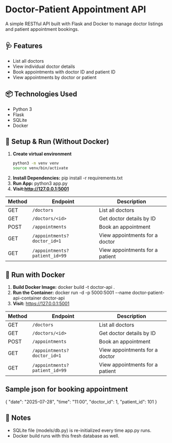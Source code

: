 # Doctor-Patient Appointment API

A simple RESTful API built with Flask and Docker to manage doctor listings and patient appointment bookings.

## 🩺 Features

- List all doctors
- View individual doctor details
- Book appointments with doctor ID and patient ID
- View appointments by doctor or patient

## 📦 Technologies Used

- Python 3
- Flask
- SQLite
- Docker

## 🚀 Setup & Run (Without Docker)

1. **Create virtual environment**
   ```bash
   python3 -m venv venv
   source venv/bin/activate
2. **Install Dependencies:**
    pip install -r requirements.txt
3. **Run App:**
    python3 app.py
4. **Visit:http://127.0.0.1:5001**

| Method | Endpoint                      | Description                     |
| ------ | ----------------------------- | ------------------------------- |
| GET    | `/doctors`                    | List all doctors                |
| GET    | `/doctors/<id>`               | Get doctor details by ID        |
| POST   | `/appointments`               | Book an appointment             |
| GET    | `/appointments?doctor_id=1`   | View appointments for a doctor  |
| GET    | `/appointments?patient_id=99` | View appointments for a patient |

## 🐳 Run with Docker

1. **Build Docker Image:**
    docker build -t doctor-api .
2. **Run the Container:**
    docker run -d -p 5000:5001 --name doctor-patient-api-container doctor-api
3. **Visit:**
    https://127.0.0.1:5001

| Method | Endpoint                      | Description                     |
| ------ | ----------------------------- | ------------------------------- |
| GET    | `/doctors`                    | List all doctors                |
| GET    | `/doctors/<id>`               | Get doctor details by ID        |
| POST   | `/appointments`               | Book an appointment             |
| GET    | `/appointments?doctor_id=1`   | View appointments for a doctor  |
| GET    | `/appointments?patient_id=99` | View appointments for a patient |

## Sample json for booking appointment
{
  "date": "2025-07-28",
  "time": "11:00",
  "doctor_id": 1,
  "patient_id": 101
}

## 📌 Notes
- SQLite file (models/db.py) is re-initialized every time app.py runs.
- Docker build runs with this fresh database as well.